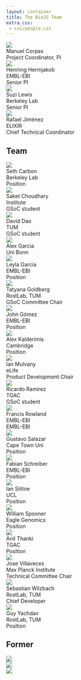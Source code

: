 ```yaml
---
layout: container
title: The BioJS Team
extra_css:
 - css/people.css
---
```



<div id="people-container">

<div class="row">

<div class="col-md-2 col-xs-4">
<img src="https://sigil.cupcake.io/manny">
<div class="people-name"> Manuel Corpas </div>
<div class="people-position"> Project Coordinator, PI </div>
</div>

<div class="col-md-2 col-xs-4">
<img src="https://sigil.cupcake.io/hennig">
<div class="people-name"> Henning Hermjakob </div>
<div class="people-institution"> EMBL-EBI </div>
<div class="people-position"> Senior PI </div>
</div>

<div class="col-md-2 col-xs-4">
<img src="https://sigil.cupcake.io/suzi">
<div class="people-name"> Suzi Lewis </div>
<div class="people-institution"> Berkeley Lab </div>
<div class="people-position"> Senior PI </div>
</div>

<div class="col-md-2 col-xs-4">
<img src="https://sigil.cupcake.io/rafa">
<div class="people-name"> Rafael Jiménez  </div>
<div class="people-institution"> ELIXIR </div>
<div class="people-position"> Chief Technical Coordinator </div>
</div>

</div>

Team
--------

<div class="row">

<div class="col-md-2 col-xs-4">
<img src="https://sigil.cupcake.io/seth">
<div class="people-name">Seth Carbon</div>
<div class="people-institution">Berkeley Lab</div>
<div class="people-position">Position</div>
</div>

<div class="col-md-2 col-xs-4">
<img src="https://sigil.cupcake.io/">
<div class="people-name">
Saket Choudhary</div>
<div class="people-institution">
Institute</div>
<div class="people-position">
GSoC student</div>
</div>

<div class="col-md-2 col-xs-4">
<img src="https://sigil.cupcake.io/">
<div class="people-name">
David Dao</div>
<div class="people-institution">
TUM</div>
<div class="people-position">
GSoC student</div>
</div>

<div class="visible-xs clearfix"> </div>

<div class="col-md-2 col-xs-4">
<img src="https://sigil.cupcake.io/alexgarcia">
<div class="people-name"> Alex Garcia </div>
<div class="people-institution">Uni Bonn</div>
<div class="people-position"> </div>
</div>

<div class="col-md-2 col-xs-4">
<img src="https://sigil.cupcake.io/leyla">
<div class="people-name">
Leyla Garcia</div>
<div class="people-institution">
EMBL-EBI</div>
<div class="people-position">
Position</div>
</div>

<div class="col-md-2 col-xs-4">
<img src="https://sigil.cupcake.io/tatyana">
<div class="people-name">
Tatyana Goldberg</div>
<div class="people-institution">
RostLab, TUM</div>
<div class="people-position">
GSoC Committee Chair</div>
</div>

<div class="visible-md clearfix"> </div>

<div class="col-md-2 col-xs-4">
<img src="https://sigil.cupcake.io/johng">
<div class="people-name">
John Gómez</div>
<div class="people-institution">
EMBL-EBI</div>
<div class="people-position">
Position</div>
</div>

<div class="col-md-2 col-xs-4">
<img src="https://sigil.cupcake.io/alexk">
<div class="people-name">Alex Kalderimis</div>
<div class="people-institution">Cambridge</div>
<div class="people-position">Position</div>
</div>

<div class="col-md-2 col-xs-4">
<img src="https://sigil.cupcake.io/ianm">
<div class="people-name">Ian Mulvany</div>
<div class="people-institution">eLife</div>
<div class="people-position">Product Development Chair</div>
</div>

<div class="visible-xs clearfix"> </div>

<div class="col-md-2 col-xs-4">
<img src="https://sigil.cupcake.io/">
<div class="people-name">Ricardo Ramirez</div>
<div class="people-institution">TGAC</div>
<div class="people-position">GSoC student</div>
</div>

<div class="col-md-2 col-xs-4">
<img src="https://sigil.cupcake.io/francis">
<div class="people-name">
Francis Rowland</div>
<div class="people-institution">
EMBL-EBI</div>
<div class="people-position">
EMBL-EBI</div>
</div>

<div class="col-md-2 col-xs-4">
<img src="https://sigil.cupcake.io/gustavo">
<div class="people-name">
Gustavo Salazar</div>
<div class="people-institution">
Cape Town Uni</div>
<div class="people-position">
Position</div>
</div>

<div class="hidden-sm clearfix"> </div>

<div class="col-md-2 col-xs-4">
<img src="https://sigil.cupcake.io/fabian">
<div class="people-name">
Fabian Schreiber</div>
<div class="people-institution">
EMBL-EBI</div>
<div class="people-position">
Position</div>
</div>

<div class="col-md-2 col-xs-4">
<img src="https://sigil.cupcake.io/ians">
<div class="people-name">
Ian Silitoe</div>
<div class="people-institution">
UCL</div>
<div class="people-position">
Position</div>
</div>

<div class="col-md-2 col-xs-4">
<img src="https://sigil.cupcake.io/william">
<div class="people-name">
William Spooner</div>
<div class="people-institution">
Eagle Genomics</div>
<div class="people-position">
Position</div>
</div>

<div class="visible-xs clearfix"> </div>

<div class="col-md-2 col-xs-4">
<img src="https://sigil.cupcake.io/anil">
<div class="people-name">
Anil Thanki</div>
<div class="people-institution">
TGAC</div>
<div class="people-position">
Position</div>
</div>

<div class="col-md-2 col-xs-4">
<img src="https://sigil.cupcake.io/jose">
<div class="people-name">
Jose Villaveces</div>
<div class="people-institution">
Max Planck Institute</div>
<div class="people-position">
Technical Committee Chair</div>
</div>

<div class="col-md-2 col-xs-4">
<img src="https://sigil.cupcake.io/seb">
<div class="people-name">
Sebastian Wilzbach</div>
<div class="people-institution">
RostLab, TUM</div>
<div class="people-position">
Chief Developer</div>
</div>

<div class="hidden-sm clearfix"> </div>

<div class="col-md-2 col-xs-4">
<img src="https://sigil.cupcake.io/guy">
<div class="people-name">Guy Yachdav</div>
<div class="people-institution">RostLab, TUM</div>
<div class="people-position">Position</div>
</div>

</div>

Former
-------

<div class="row">

<div class="col-md-2 col-xs-4">
<img src="https://sigil.cupcake.io/">
<div class="people-name">
</div>
<div class="people-institution">
</div>
<div class="people-position">
</div>
</div>

<div class="col-md-2 col-xs-4">
<img src="https://sigil.cupcake.io/">
<div class="people-name">
</div>
<div class="people-institution">
</div>
<div class="people-position">
</div>
</div>

<div class="col-md-2 col-xs-4">
<img src="https://sigil.cupcake.io/">
<div class="people-name">
</div>
<div class="people-institution">
</div>
<div class="people-position">
</div>
</div>



</div>
